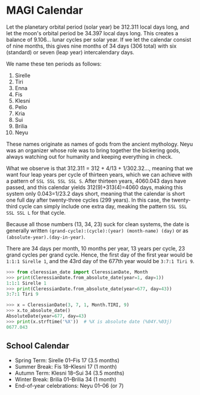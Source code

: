 # MAGI Calendar

Let the planetary orbital period (solar year) be 312.311 local days long, and let the moon's orbital period be 34.397 local days long. This creates a balance of 9.106... lunar cycles per solar year. If we let the calendar consist of nine months, this gives nine months of 34 days (306 total) with six (standard) or seven (leap year) intercalendary days.

We name these ten periods as follows:

1. Sirelle
2. Tiri
3. Enna
4. Fis
5. Klesni
6. Pelio
7. Kria
8. Sui
9. Brilia
10. Neyu

These names originate as names of gods from the ancient mythology. Neyu was an organizer whose role was to bring together the bickering gods, always watching out for humanity and keeping everything in check.

What we observe is that 312.311 = 312 + 4/13 + 1/302.32..., meaning that we want four leap years per cycle of thirteen years, which we can achieve with a pattern of `SSL SSL SSL SSL S`. After thirteen years, 4060.043 days have passed, and this calendar yields 312(9)+313(4)=4060 days, making this system only 0.043=1/23.2 days short, meaning that the calendar is short one full day after twenty-three cycles (299 years). In this case, the twenty-third cycle can simply include one extra day, meaking the pattern `SSL SSL SSL SSL L` for that cycle.

Because all those numbers (13, 34, 23) suck for clean systems, the date is generally written `(grand-cycle):(cycle):(year) (month-name) (day)` or as `(absolute-year).(day-in-year)`.

There are 34 days per month, 10 months per year, 13 years per cycle, 23 grand cycles per grand cycle. Hence, the first day of the first year would be `1:1:1 Sirelle 1`, and the 43rd day of the 677th year would be `3:7:1 Tiri 9`.

```python
>>> from cleressian_date import CleressianDate, Month
>>> print(CleressianDate.from_absolute_date(year=1, day=1))
1:1:1 Sirelle 1
>>> print(CleressianDate.from_absolute_date(year=677, day=43))
3:7:1 Tiri 9

>>> x = CleressianDate(3, 7, 1, Month.TIRI, 9)
>>> x.to_absolute_date()
AbsoluteDate(year=677, day=43)
>>> print(x.strftime('%X'))  # %X is absolute date (%04Y.%03j)
0677.043
```

## School Calendar

- Spring Term: Sirelle 01–Fis 17 (3.5 months)
- Summer Break: Fis 18–Klesni 17 (1 month)
- Autumn Term: Klesni 18–Sui 34 (3.5 months)
- Winter Break: Brilia 01–Brilia 34 (1 month)
- End-of-year celebrations: Neyu 01–06 (or 7)
